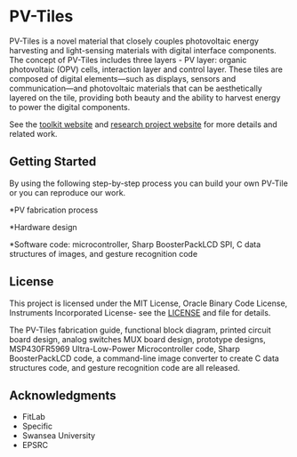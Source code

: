 # PV-Tiles
PV-Tiles is a novel material that closely couples photovoltaic energy harvesting and light-sensing materials with digital interface components. The concept of PV-Tiles includes three layers - PV layer: organic photovoltaic (OPV) cells, interaction layer and control layer. These tiles are composed of digital elements—such as displays, sensors and communication—and photovoltaic materials that can be aesthetically layered on the tile, providing both beauty and the ability to harvest energy to power the digital components.

See the [toolkit website](https://deliot.me/toolkit.html) and [research project website](https://deliot.me) for more details and related work.
## Getting Started
By using the following step-by-step process you can build your own PV-Tile or you can reproduce our work. 

*PV fabrication process

*Hardware design

*Software code: microcontroller, Sharp BoosterPackLCD SPI, C data structures of images, and gesture recognition code


## License

This project is licensed under the MIT License, Oracle Binary Code License, Instruments Incorporated License- see the [LICENSE](LICENSE) and file for details.

The PV-Tiles fabrication guide, functional block diagram, printed circuit board design, analog switches MUX board design, prototype designs, MSP430FR5969 Ultra-Low-Power Microcontroller code, Sharp BoosterPackLCD code, a command-line image converter to create C data structures code, and gesture recognition code are all released. 


## Acknowledgments

* FitLab
* Specific
* Swansea University
* EPSRC
